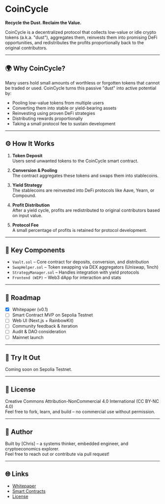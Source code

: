 # CoinCycle

**Recycle the Dust. Reclaim the Value.**

CoinCycle is a decentralized protocol that collects low-value or idle crypto tokens (a.k.a. "dust"), aggregates them, reinvests them into promising DeFi opportunities, and redistributes the profits proportionally back to the original contributors.

---

## 🌍 Why CoinCycle?

Many users hold small amounts of worthless or forgotten tokens that cannot be traded or used. CoinCycle turns this passive "dust" into active potential by:

- Pooling low-value tokens from multiple users
- Converting them into stable or yield-bearing assets
- Reinvesting using proven DeFi strategies
- Distributing rewards proportionally
- Taking a small protocol fee to sustain development

---

## ⚙️ How It Works

1. **Token Deposit**  
   Users send unwanted tokens to the CoinCycle smart contract.

2. **Conversion & Pooling**  
   The contract aggregates these tokens and swaps them into stablecoins.

3. **Yield Strategy**  
   The stablecoins are reinvested into DeFi protocols like Aave, Yearn, or Compound.

4. **Profit Distribution**  
   After a yield cycle, profits are redistributed to original contributors based on input value.

5. **Protocol Fee**  
   A small percentage of profits is retained for protocol development.

---

## 🔐 Key Components

- `Vault.sol` – Core contract for deposits, conversion, and distribution
- `SwapHelper.sol` – Token swapping via DEX aggregators (Uniswap, 1inch)
- `StrategyManager.sol` – Handles integration with yield protocols
- `Frontend (WIP)` – Web3 dApp for interaction and stats

---

## 🚀 Roadmap

- [x] Whitepaper (v0.1)
- [ ] Smart Contract MVP on Sepolia Testnet
- [ ] Web UI (Next.js + RainbowKit)
- [ ] Community feedback & iteration
- [ ] Audit & DAO consideration
- [ ] Mainnet launch

---

## 🧪 Try It Out

Coming soon on Sepolia Testnet.

---

## 📄 License

Creative Commons Attribution-NonCommercial 4.0 International (CC BY-NC 4.0)  
Feel free to fork, learn, and build – no commercial use without permission.

---

## 🧠 Author

Built by [Chris] – a systems thinker, embedded engineer, and cryptoeconomics explorer.  
Feel free to reach out or contribute via pull request!

---

## 🌐 Links

- [Whitepaper](./whitepaper.md)
- [Smart Contracts](./contracts/)
- [License](./LICENSE)